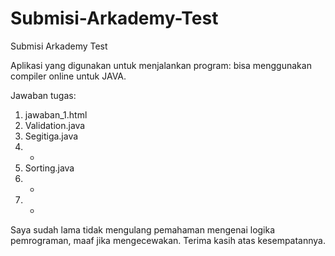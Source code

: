 # Submisi-Arkademy-Test
Submisi Arkademy Test

Aplikasi yang digunakan untuk menjalankan program:
bisa menggunakan compiler online untuk JAVA.

Jawaban tugas:
1. jawaban_1.html
2. Validation.java
3. Segitiga.java
4. -
5. Sorting.java
6. -
7. -

Saya sudah lama tidak mengulang pemahaman mengenai logika pemrograman, maaf jika mengecewakan. Terima kasih atas kesempatannya.

